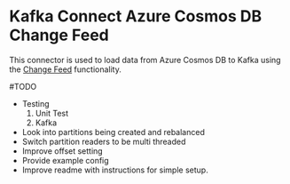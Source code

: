 # Kafka Connect Azure Cosmos DB Change Feed
This connector is used to load data from Azure Cosmos DB to Kafka using the [Change Feed](https://docs.microsoft.com/en-us/azure/cosmos-db/change-feed) functionality.

#TODO
* Testing
    1. Unit Test
    2. Kafka
* Look into partitions being created and rebalanced
* Switch partition readers to be multi threaded
* Improve offset setting
* Provide example config
* Improve readme with instructions for simple setup.